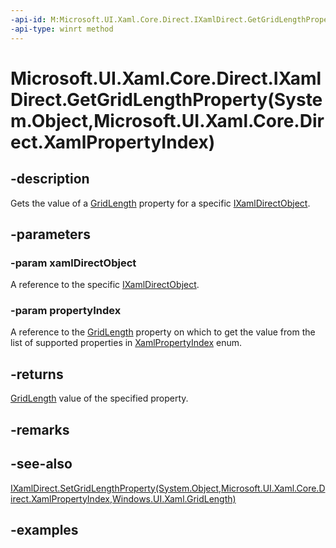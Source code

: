 ```yaml
---
-api-id: M:Microsoft.UI.Xaml.Core.Direct.IXamlDirect.GetGridLengthProperty(System.Object,Microsoft.UI.Xaml.Core.Direct.XamlPropertyIndex)
-api-type: winrt method
---
```


# Microsoft.UI.Xaml.Core.Direct.IXamlDirect.GetGridLengthProperty(System.Object,Microsoft.UI.Xaml.Core.Direct.XamlPropertyIndex)

<!--
public Windows.UI.Xaml.GridLength GetGridLengthProperty (object xamlDirectObject, Microsoft.UI.Xaml.Core.Direct.XamlPropertyIndex propertyIndex);
-->

## -description

Gets the value of a [GridLength](/uwp/api/windows.ui.xaml.gridlength) property for a specific [IXamlDirectObject](ixamldirectobject.md).

## -parameters

### -param xamlDirectObject

A reference to the specific [IXamlDirectObject](ixamldirectobject.md).

### -param propertyIndex

A reference to the [GridLength](/uwp/api/windows.ui.xaml.gridlength) property on which to get the value from the list of supported properties in [XamlPropertyIndex](xamlpropertyindex.md) enum.

## -returns

[GridLength](/uwp/api/windows.ui.xaml.gridlength) value of the specified property.

## -remarks

## -see-also

[IXamlDirect.SetGridLengthProperty(System.Object,Microsoft.UI.Xaml.Core.Direct.XamlPropertyIndex,Windows.UI.Xaml.GridLength)](ixamldirect_setgridlengthproperty_1479432156.md)

## -examples

